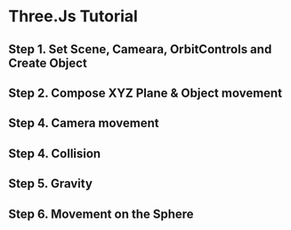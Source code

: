 # Three.Js Tutorial

## Step 1. Set Scene, Cameara, OrbitControls and Create Object

## Step 2. Compose XYZ Plane & Object movement

## Step 4. Camera movement

## Step 4. Collision

## Step 5. Gravity

## Step 6. Movement on the Sphere
